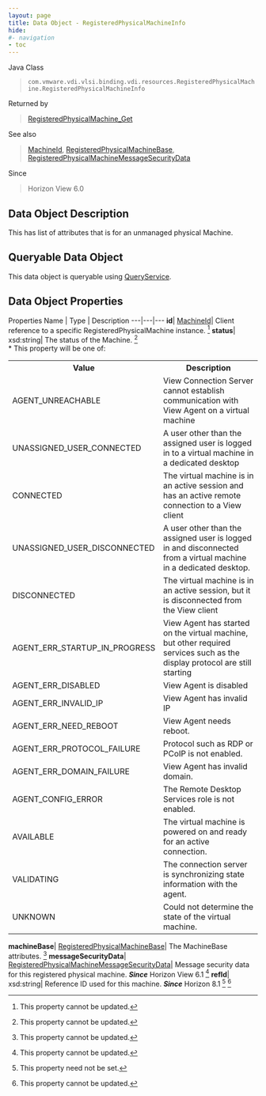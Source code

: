 ```yaml
---
layout: page
title: Data Object - RegisteredPhysicalMachineInfo
hide:
#- navigation
- toc
---
```






Java Class
> `com.vmware.vdi.vlsi.binding.vdi.resources.RegisteredPhysicalMachine.RegisteredPhysicalMachineInfo`

Returned by
> [RegisteredPhysicalMachine_Get](vdi.resources.RegisteredPhysicalMachine.md#get)

See also
> [MachineId](vdi.entity.MachineId.md), [RegisteredPhysicalMachineBase](vdi.resources.RegisteredPhysicalMachine.RegisteredPhysicalMachineBase.md), [RegisteredPhysicalMachineMessageSecurityData](vdi.resources.RegisteredPhysicalMachine.MessageSecurityData.md)

Since
> Horizon View 6.0


## Data Object Description

This has list of attributes that is for an unmanaged physical Machine.

##  Queryable Data Object

This data object is queryable using [QueryService](vdi.query.QueryService.md "QueryService").

## Data Object Properties
Properties
Name |  Type |  Description
---|---|---
**id**| [MachineId](vdi.entity.MachineId.md)|  Client reference to a specific RegisteredPhysicalMachine instance. [^2]
**status**|  xsd:string|  The status of the Machine. [^2] <br>* This property will be one of:<br><table><tr><th>Value</th><th>Description</th></tr><tr><td>AGENT_UNREACHABLE</td><td>View Connection Server cannot establish communication with View Agent on a virtual machine</td></tr><tr><td>UNASSIGNED_USER_CONNECTED</td><td>A user other than the assigned user is logged in to a virtual machine in a dedicated desktop</td></tr><tr><td>CONNECTED</td><td>The virtual machine is in an active session and has an active remote connection to a View client</td></tr><tr><td>UNASSIGNED_USER_DISCONNECTED</td><td>A user other than the assigned user is logged in and disconnected from a virtual machine in a dedicated desktop.</td></tr><tr><td>DISCONNECTED</td><td>The virtual machine is in an active session, but it is disconnected from the View client</td></tr><tr><td>AGENT_ERR_STARTUP_IN_PROGRESS</td><td>View Agent has started on the virtual machine, but other required services such as the display protocol are still starting</td></tr><tr><td>AGENT_ERR_DISABLED</td><td>View Agent is disabled</td></tr><tr><td>AGENT_ERR_INVALID_IP</td><td>View Agent has invalid IP</td></tr><tr><td>AGENT_ERR_NEED_REBOOT</td><td>View Agent needs reboot.</td></tr><tr><td>AGENT_ERR_PROTOCOL_FAILURE</td><td>Protocol such as RDP or PCoIP is not enabled.</td></tr><tr><td>AGENT_ERR_DOMAIN_FAILURE</td><td>View Agent has invalid domain.</td></tr><tr><td>AGENT_CONFIG_ERROR</td><td>The Remote Desktop Services role is not enabled.</td></tr><tr><td>AVAILABLE</td><td>The virtual machine is powered on and ready for an active connection.</td></tr><tr><td>VALIDATING</td><td>The connection server is synchronizing state information with the agent.</td></tr><tr><td>UNKNOWN</td><td>Could not determine the state of the virtual machine.</td></tr></table>
**machineBase**| [RegisteredPhysicalMachineBase](vdi.resources.RegisteredPhysicalMachine.RegisteredPhysicalMachineBase.md)|  The MachineBase attributes. [^2]
**messageSecurityData**| [RegisteredPhysicalMachineMessageSecurityData](vdi.resources.RegisteredPhysicalMachine.MessageSecurityData.md)|  Message security data for this registered physical machine.  **_Since_** Horizon View 6.1 [^2]
**refId**|  xsd:string|  Reference ID used for this machine.  **_Since_** Horizon 8.1 [^1] [^2]


 


[^1]: This property need not be set.
[^2]: This property cannot be updated.